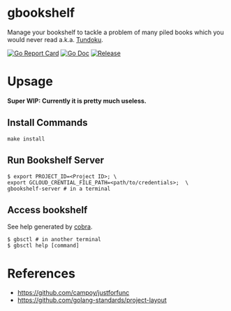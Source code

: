 # gbookshelf
Manage your bookshelf to tackle a problem of many piled books which you would never read a.k.a. [Tundoku](https://en.wikipedia.org/wiki/Tsundoku).

[![Go Report Card](https://goreportcard.com/badge/github.com/doi-t/gbookshelf?style=flat-square)](https://goreportcard.com/report/github.com/doi-t/gbookshelf)
[![Go Doc](https://img.shields.io/badge/godoc-reference-blue.svg?style=flat-square)](http://godoc.org/github.com/doi-t/gbookshelf)
[![Release](https://img.shields.io/github/release/doi-t/gbookshelf.svg?style=flat-square)](https://github.com/doi-t/gbookshelf/releases/latest)

# Upsage
**Super WIP: Currently it is pretty much useless.**

## Install Commands
```shell
make install
```

## Run Bookshelf Server
```shell
$ export PROJECT_ID=<Project ID>; \
export GCLOUD_CRENTIAL_FILE_PATH=<path/to/credentials>;  \
gbookshelf-server # in a terminal
```


## Access bookshelf
See help generated by [cobra](https://github.com/spf13/cobra).
```shell
$ gbsctl # in another terminal
$ gbsctl help [command]
```


# References
- https://github.com/campoy/justforfunc
- https://github.com/golang-standards/project-layout
